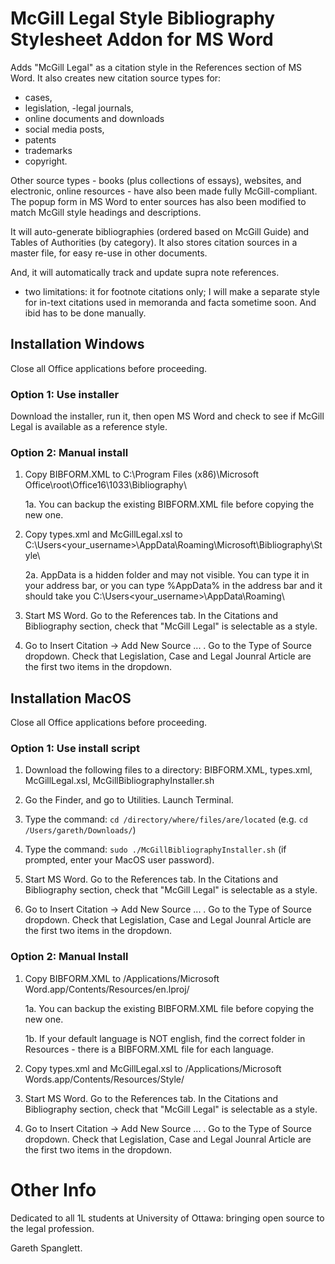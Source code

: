 # McGill Legal Style Bibliography Stylesheet Addon for MS Word

Adds "McGill Legal" as a citation style in the References section of MS Word.  It also creates new citation source types for:  

 - cases, 
 - legislation, 
 -legal journals,
 - online documents and downloads
 - social media posts,
 - patents
 - trademarks
 - copyright.  
 
 Other source types - books (plus collections of essays), websites, and electronic, online resources - have also been made fully McGill-compliant.  The popup form in MS Word to enter sources has also been modified to match McGill style headings and descriptions.

It will auto-generate bibliographies (ordered based on McGill Guide) and Tables of Authorities (by category).  It also stores citation sources in a master file, for easy re-use in other documents.

And, it will automatically track and update supra note references.

-  two limitations:  it for footnote citations only; I will make a separate style for in-text citations used in memoranda and facta sometime soon.  And ibid has to be done manually.

## Installation Windows

Close all Office applications before proceeding.

### Option 1:  Use installer

Download the installer, run it, then open MS Word and check to see if McGill Legal is available as a reference style.

### Option 2:  Manual install

1.  Copy BIBFORM.XML to C:\Program Files (x86)\Microsoft Office\root\Office16\1033\Bibliography\

    1a.  You can backup the existing BIBFORM.XML file before copying the new one.
    
2.  Copy types.xml and McGillLegal.xsl to C:\Users\<your_username>\AppData\Roaming\Microsoft\Bibliography\Style\

    2a.  AppData is a hidden folder and may not visible.  You can type it in your address bar, or you can type %AppData% in the address bar and it should take you C:\Users\<your_username>\AppData\Roaming\
    
3.  Start MS Word.  Go to the References tab.  In the Citations and Bibliography section, check that "McGill Legal" is selectable as a style.

4.  Go to Insert Citation ->  Add New Source ...  .  Go to the Type of Source dropdown.  Check that Legislation, Case and Legal Jounral Article are the first two items in the dropdown.


## Installation MacOS 

Close all Office applications before proceeding.

### Option 1:  Use install script

1.  Download the following files to a directory:  BIBFORM.XML, types.xml, McGillLegal.xsl, McGillBibliographyInstaller.sh

2.  Go the Finder, and go to Utilities.  Launch Terminal.

3.  Type the command: ```cd /directory/where/files/are/located``` (e.g. ```cd /Users/gareth/Downloads/```)

4.  Type the command:  ```sudo ./McGillBibliographyInstaller.sh``` (if prompted, enter your MacOS user password).

5.  Start MS Word.  Go to the References tab.  In the Citations and Bibliography section, check that "McGill Legal" is selectable as a style.

6.  Go to Insert Citation ->  Add New Source ...  .  Go to the Type of Source dropdown.  Check that Legislation, Case and Legal Jounral Article are the first two items in the dropdown.

### Option 2:  Manual Install


1.  Copy BIBFORM.XML to /Applications/Microsoft Word.app/Contents/Resources/en.lproj/

    1a.  You can backup the existing BIBFORM.XML file before copying the new one.
    
    1b.  If your default language is NOT english, find the correct folder in Resources - there is a BIBFORM.XML file for each language.
    
2.  Copy types.xml and McGillLegal.xsl to /Applications/Microsoft Words.app/Contents/Resources/Style/
       
3.  Start MS Word.  Go to the References tab.  In the Citations and Bibliography section, check that "McGill Legal" is selectable as a style.

4.  Go to Insert Citation ->  Add New Source ...  .  Go to the Type of Source dropdown.  Check that Legislation, Case and Legal Jounral Article are the first two items in the dropdown.


# Other Info

Dedicated to all 1L students at University of Ottawa: bringing open source to the legal profession.

Gareth Spanglett.
